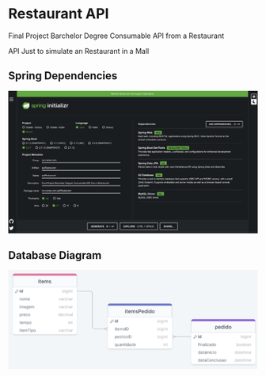 # Restaurant API
Final Project Barchelor Degree Consumable API from a Restaurant

API Just to simulate an Restaurant in a Mall

## Spring Dependencies
![](https://github.com/inunes1904/apiRestaurant/blob/main/Spring%20Inittiallizer.png?raw=true)

## Database Diagram
![](https://github.com/inunes1904/apiRestaurant/blob/main/DiagramDB.png?raw=true)
